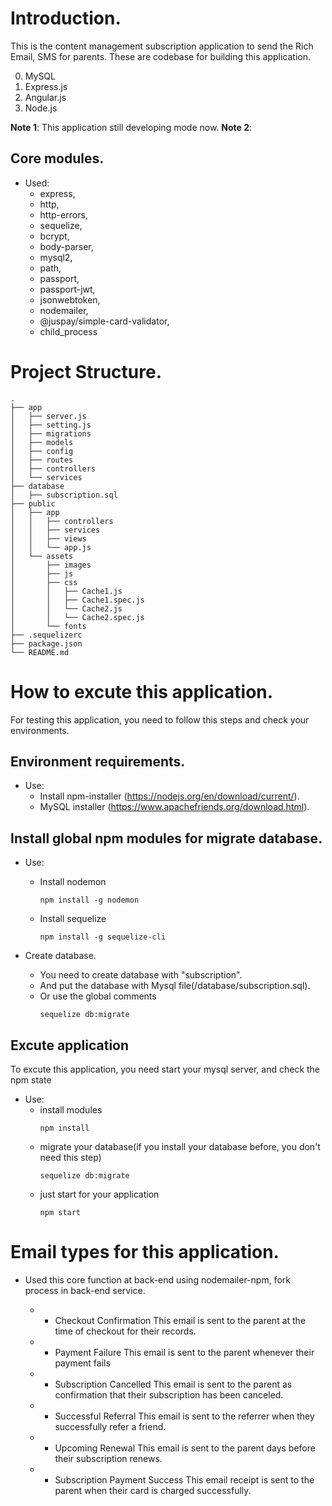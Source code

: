 # Introduction.

This is the content management subscription application to send the Rich Email, SMS for parents.
These are codebase for building this application.

0. MySQL
0. Express.js
0. Angular.js
0. Node.js

**Note 1**: This application still developing mode now.
**Note 2**: 

## Core modules.

* Used: 
    * express,
    * http,
    * http-errors,
    * sequelize,
    * bcrypt,
    * body-parser,
    * mysql2,
    * path,
    * passport,
    * passport-jwt,
    * jsonwebtoken,
    * nodemailer,
    * @juspay/simple-card-validator,
    * child_process

# Project Structure.

````
.
├── app
│   ├── server.js
│   ├── setting.js
│   ├── migrations
│   ├── models
│   ├── config
│   ├── routes
│   ├── controllers
│   └── services
├── database
│   ├── subscription.sql
├── public
│   ├── app
│   │   ├── controllers
│   │   ├── services
│   │   ├── views
│   │   └── app.js
│   └── assets
│       ├── images
│       ├── js
│       ├── css
│       │   ├── Cache1.js
│       │   ├── Cache1.spec.js
│       │   └── Cache2.js
│       │   └── Cache2.spec.js
│       └── fonts
├── .sequelizerc
├── package.json
└── README.md
````

# How to excute this application.

For testing this application, you need to follow this steps and check your environments.

## Environment requirements.

* Use:
    * Install npm-installer (https://nodejs.org/en/download/current/).
    * MySQL installer (https://www.apachefriends.org/download.html).

## Install global npm modules for migrate database.

* Use: 
    * Install nodemon
        ````
        npm install -g nodemon
        ````
    * Install sequelize
        ````
        npm install -g sequelize-cli
        ````

* Create database.
    * You need to create database with "subscription".
    * And put the database with Mysql file(/database/subscription.sql).
    * Or use the global comments
        ````
        sequelize db:migrate
        ````
## Excute application

To excute this application, you need start your mysql server, and check the npm state

* Use:
    * install modules
        ````
        npm install
        ````
    * migrate your database(if you install your database before, you don't need this step)
        ````
        sequelize db:migrate
        ````
    * just start for your application
        ````
        npm start
        ````
# Email types for this application.

* Used this core function at back-end using nodemailer-npm, fork process in back-end service.

    * - Checkout Confirmation
    This email is sent to the parent at the time of checkout for their records.

    * -  Payment Failure
    This email is sent to the parent whenever their payment fails

    * - Subscription Cancelled
    This email is sent to the parent as confirmation that their subscription has been canceled.

    * - Successful Referral
    This email is sent to the referrer when they successfully refer a friend.

    * - Upcoming Renewal
    This email is sent to the parent days before their subscription renews.

    * - Subscription Payment Success
    This email receipt is sent to the parent when their card is charged successfully.
